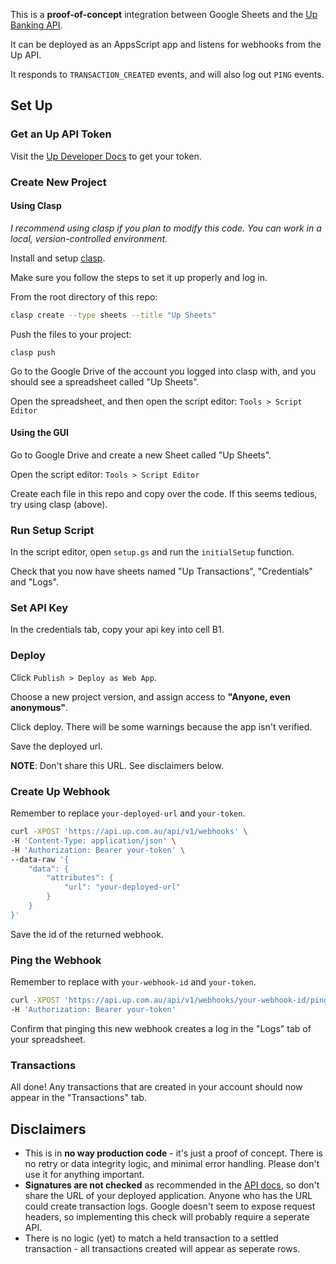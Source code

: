 This is a **proof-of-concept** integration between Google Sheets and the [Up Banking API](https://developer.up.com.au).

It can be deployed as an AppsScript app and listens for webhooks from the Up API.

It responds to `TRANSACTION_CREATED` events, and will also log out `PING` events.

## Set Up

### Get an Up API Token

Visit the [Up Developer Docs](https://developer.up.com.au) to get your token.

### Create New Project

#### Using Clasp

*I recommend using clasp if you plan to modify this code. You can work in a local, version-controlled environment.*

Install and setup [clasp](https://github.com/google/clasp).

Make sure you follow the steps to set it up properly and log in.

From the root directory of this repo:

```bash
clasp create --type sheets --title "Up Sheets"
```

Push the files to your project:

```
clasp push
```

Go to the Google Drive of the account you logged into clasp with, and you should see a spreadsheet called "Up Sheets".

Open the spreadsheet, and then open the script editor: `Tools > Script Editor`


#### Using the GUI

Go to Google Drive and create a new Sheet called "Up Sheets".

Open the script editor: `Tools > Script Editor`

Create each file in this repo and copy over the code. If this seems tedious, try using clasp (above).

### Run Setup Script

In the script editor, open `setup.gs` and run the `initialSetup` function.

Check that you now have sheets named "Up Transactions", "Credentials" and "Logs".

### Set API Key

In the credentials tab, copy your api key into cell B1.

### Deploy

Click `Publish > Deploy as Web App`.

Choose a new project version, and assign access to **"Anyone, even anonymous"**.

Click deploy. There will be some warnings because the app isn't verified.

Save the deployed url.

**NOTE**: Don't share this URL. See disclaimers below.

### Create Up Webhook

Remember to replace `your-deployed-url` and `your-token`.

```bash
curl -XPOST 'https://api.up.com.au/api/v1/webhooks' \
-H 'Content-Type: application/json' \
-H 'Authorization: Bearer your-token' \
--data-raw '{
    "data": {
        "attributes": {
            "url": "your-deployed-url"
        }
    }
}'
```

Save the id of the returned webhook.

### Ping the Webhook

Remember to replace with `your-webhook-id` and `your-token`.

```bash
curl -XPOST 'https://api.up.com.au/api/v1/webhooks/your-webhook-id/ping' \
-H 'Authorization: Bearer your-token'
```

Confirm that pinging this new webhook creates a log in the "Logs" tab of your spreadsheet.

### Transactions

All done! Any transactions that are created in your account should now appear in the "Transactions" tab.

## Disclaimers

- This is in **no way production code** - it's just a proof of concept. There is no retry or data integrity logic, and minimal error handling. Please don't use it for anything important.
- **Signatures are not checked** as recommended in the [API docs](https://developer.up.com.au/#callback_post_webhookURL), so don't share the URL of your deployed application. Anyone who has the URL could create transaction logs. Google doesn't seem to expose request headers, so implementing this check will probably require a seperate API.
- There is no logic (yet) to match a held transaction to a settled transaction - all transactions created will appear as seperate rows.
